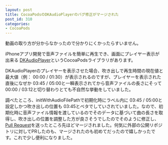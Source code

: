 ```yaml
---
layout: post
title: CocoaPodsのDKAudioPlayerのバグ修正がマージされた
post_id: 310
categories: 
- CocoaPods
---
```


動画の取り方が分からなかったので分かりにくかったらすいません。

iPhoneアプリ開発で音声ファイルを簡単に再生でき、画面にプレイヤー表示が出来る
[DKAudioPlayer](https://github.com/wzbozon/DKAudioPlayer)というCocoaPodsライブラリがあります。

DKAudioPlayerのプレイヤーを表示させた場合、吹き出しで再生時間の現在値と最大値（例： 00:00 / 01:30）が表示されるのですが、プレイヤーを表示された直後になぜか
03:45 / 05:00と一瞬表示されてから音声ファイルの長さにそって
00:00 / 03:12と切り替わりとても不自然な挙動をしていました。

調べたところ、initWithAudioFilePathで初期化時にラベル内に
03:45 / 05:00と設定しかつ吹き出しの位置も
03:45とベタでしていされていました。なので、初期化時に音声ファイル情報を渡しているのでそのデータに基づいて曲の長さを取得し、吹き出しの位置を調整した方が良さそうでしたのでそのように修正し、
[Pull Request](https://github.com/wzbozon/DKAudioPlayer/pull/4)を送ったところ先ほどマージされました。何気に外部の公開リポジトリに対してPRしたのも、マージされたのも初めてだったので嬉しかったです。これで少し便利になりました。